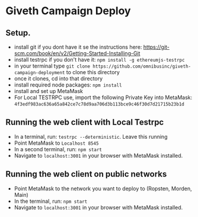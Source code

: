 # Giveth Campaign Deploy

## Setup.
- install git if you dont have it se the instructions here: https://git-scm.com/book/en/v2/Getting-Started-Installing-Git
- install testrpc if you don't have it: ```npm install -g ethereumjs-testrpc```
- in your terminal type `git clone https://github.com/omnibusinc/giveth-campaign-deployment` to clone this directory
- once it clones, cd into that directory
- install required node packages: ```npm install```
- install and set up MetaMask
- For Local TESTRPC use, import the following Private Key into MetaMask: ```4f3edf983ac636a65a842ce7c78d9aa706d3b113bce9c46f30d7d21715b23b1d```

## Running the web client with Local Testrpc
- In a terminal, run: ```testrpc --deterministic```.  Leave this running
- Point MetaMask to ```Localhost 8545```
- In a second terminal, run: ```npm start```
- Navigate to ```localhost:3001``` in your browser with MetaMask installed.

## Running the web client on public networks
- Point MetaMask to the network you want to deploy to (Ropsten, Morden, Main)
- In the terminal, run: ```npm start```
- Navigate to ```localhost:3001``` in your browser with MetaMask installed. 
